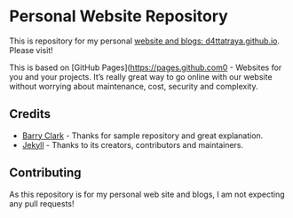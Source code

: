 
# Personal Website Repository
This is repository for my personal [website and blogs: d4ttatraya.github.io](https://d4ttatraya.github.io).  
Please visit!

This is based on [GitHub Pages](https://pages.github.com0 - Websites for you and your projects. It’s really great way to go online with our website without worrying about maintenance, cost, security and complexity.

## Credits
- [Barry Clark](https://github.com/barryclark/jekyll-now) - Thanks for sample repository and great explanation.
- [Jekyll](https://github.com/jekyll/jekyll) - Thanks to its creators, contributors and maintainers.

## Contributing
As this repository is for my personal web site and blogs, I am not expecting any pull requests!
